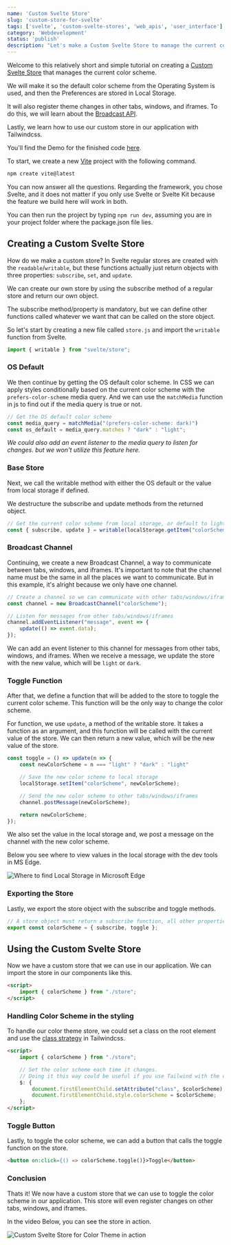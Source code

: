 ```yaml
---
name: 'Custom Svelte Store'
slug: 'custom-store-for-svelte'
tags: ['svelte', 'custom-svelte-stores', 'web_apis', 'user_interface']
category: 'Webdevelopment'
status: 'publish'
description: "Let's make a Custom Svelte Store to manage the current color scheme of our website, that is reactive in multiple tabs and windows."
---
```


Welcome to this relatively short and simple tutorial on creating a [Custom Svelte Store](https://svelte.dev/tutorial/custom-stores) that manages the current color scheme.

We will make it so the default color scheme from the Operating System is used, and then the Preferences are stored in Local Storage.

It will also register theme changes in other tabs, windows, and iframes. To do this, we will learn about the [Broadcast API](https://developer.mozilla.org/en-US/docs/Web/API/Broadcast_Channel_API).

Lastly, we learn how to use our custom store in our application with Tailwindcss.

You'll find the Demo for the finished code [here](https://demos.maximmaeder.com/d/color-scheme-store-for-svelte/).

To start, we create a new [Vite](https://vitejs.dev/) project with the following command.

```sh
npm create vite@latest
```

You can now answer all the questions. Regarding the framework, you chose Svelte, and it does not matter if you only use Svelte or Svelte Kit because the feature we build here will work in both.

You can then run the project by typing `npm run dev`, assuming you are in your project folder where the package.json file lies.

## Creating a Custom Svelte Store

How do we make a custom store? In Svelte regular stores are created with the `readable`/`writable`, but these functions actually just return objects with three properties: `subscribe`, `set`, and `update`.

We can create our own store by using the subscribe method of a regular store and return our own object.

The subscribe method/property is mandatory, but we can define other functions called whatever we want that can be called on the store object.

So let's start by creating a new file called `store.js` and import the `writable` function from Svelte.

```js
import { writable } from "svelte/store";
```

### OS Default

We then continue by getting the OS default color scheme. In CSS we can apply styles conditionally based on the current color scheme with the `prefers-color-scheme` media query. And we can use the `matchMedia` function in js to find out if the media query is true or not.

```js
// Get the OS default color scheme
const media_query = matchMedia("(prefers-color-scheme: dark)")
const os_default = media_query.matches ? "dark" : "light";
```

*We could also add an event listener to the media query to listen for changes. but we won't utilize this feature here.*

### Base Store

Next, we call the writable method with either the OS default or the value from local storage if defined.

We destructure the subscribe and update methods from the returned object.

```js
// Get the current color scheme from local storage, or default to light
const { subscribe, update } = writable(localStorage.getItem("colorScheme") ?? os_default);
```

### Broadcast Channel

Continuing, we create a new Broadcast Channel, a way to communicate between tabs, windows, and iframes. It's important to note that the channel name must be the same in all the places we want to communicate. But in this example, it's alright because we only have one channel.

```js
// Create a channel so we can communicate with other tabs/windows/iframes
const channel = new BroadcastChannel("colorScheme");

// Listen for messages from other tabs/windows/iframes
channel.addEventListener("message", event => {
    update(() => event.data);
});
```

We can add an event listener to this channel for messages from other tabs, windows, and iframes. When we receive a message, we update the store with the new value, which will be `light` or `dark`.

### Toggle Function

After that, we define a function that will be added to the store to toggle the current color scheme. This function will be the only way to change the color scheme.

For function, we use `update`, a method of the writable store. It takes a function as an argument, and this function will be called with the current value of the store. We can then return a new value, which will be the new value of the store.

```js
const toggle = () => update(n => {
    const newColorScheme = n === "light" ? "dark" : "light"

    // Save the new color scheme to local storage
    localStorage.setItem("colorScheme", newColorScheme);

    // Send the new color scheme to other tabs/windows/iframes
    channel.postMessage(newColorScheme);

    return newColorScheme;
});
```

We also set the value in the local storage and, we post a message on the channel with the new color scheme.

Below you see where to view values in the local storage with the dev tools in MS Edge.

![Where to find Local Storage in Microsoft Edge](https://raw.githubusercontent.com/Maximinodotpy/articles/main/037%20-%20Color%20Scheme%20Store%20for%20Svelte/_blog/local_storage.gif)

### Exporting the Store

Lastly, we export the store object with the subscribe and toggle methods.

```js
// A store object must return a subscribe function, all other properties are optional.
export const colorScheme = { subscribe, toggle };
```

## Using the Custom Svelte Store

Now we have a custom store that we can use in our application. We can import the store in our components like this.

```html
<script>
    import { colorScheme } from "./store";
</script>
```

### Handling Color Scheme in the styling

To handle our color theme store, we could set a class on the root element and use the [class strategy](https://tailwindcss.com/docs/dark-mode#toggling-dark-mode-manually) in Tailwindcss.

```html
<script>
    import { colorScheme } from "./store";

    // Set the color scheme each time it changes.
    // Doing it this way could be useful if you use Tailwind with the class strategy.
    $: {
        document.firstElementChild.setAttribute("class", $colorScheme);
        document.firstElementChild.style.colorScheme = $colorScheme;
    };
</script>
```

### Toggle Button

Lastly, to toggle the color scheme, we can add a button that calls the toggle function on the store.

```html
<button on:click={() => colorScheme.toggle()}>Toggle</button>
```

### Conclusion

Thats it! We now have a custom store that we can use to toggle the color scheme in our application. This store will even register changes on other tabs, windows, and iframes.

In the video Below, you can see the store in action.

![Custom Svelte Store for Color Theme in action](https://raw.githubusercontent.com/Maximinodotpy/articles/main/037%20-%20Color%20Scheme%20Store%20for%20Svelte/_blog/showcase.gif)